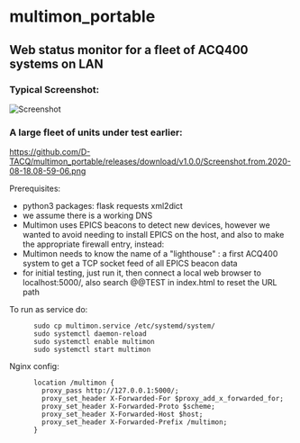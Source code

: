 # multimon_portable
## Web status monitor for a fleet of ACQ400 systems on LAN

### Typical Screenshot:

![Screenshot](https://github.com/D-TACQ/multimon_portable/releases/download/v1.0.0/Screenshot.from.2023-04-07.16-58-31.png "Screenshot")

### A large fleet of units under test earlier:
https://github.com/D-TACQ/multimon_portable/releases/download/v1.0.0/Screenshot.from.2020-08-18.08-59-06.png

Prerequisites:
* python3 packages: flask requests xml2dict
* we assume there is a working DNS
* Multimon uses EPICS beacons to detect new devices, however we wanted to avoid needing to install EPICS on the host, and also to make the appropriate firewall entry, instead:
* Multimon needs to know the name of a "lighthouse" : a first ACQ400 system to get a TCP socket feed of all EPICS beacon data
* for initial testing, just run it, then connect a local web browser to localhost:5000/, also search @@TEST in index.html to reset the URL path



To run as service do:
```
      sudo cp multimon.service /etc/systemd/system/
      sudo systemctl daemon-reload
      sudo systemctl enable multimon
      sudo systemctl start multimon
```
Nginx config:
```
      location /multimon {
        proxy_pass http://127.0.0.1:5000/;
        proxy_set_header X-Forwarded-For $proxy_add_x_forwarded_for;
        proxy_set_header X-Forwarded-Proto $scheme;
        proxy_set_header X-Forwarded-Host $host;
        proxy_set_header X-Forwarded-Prefix /multimon;
      }
```
